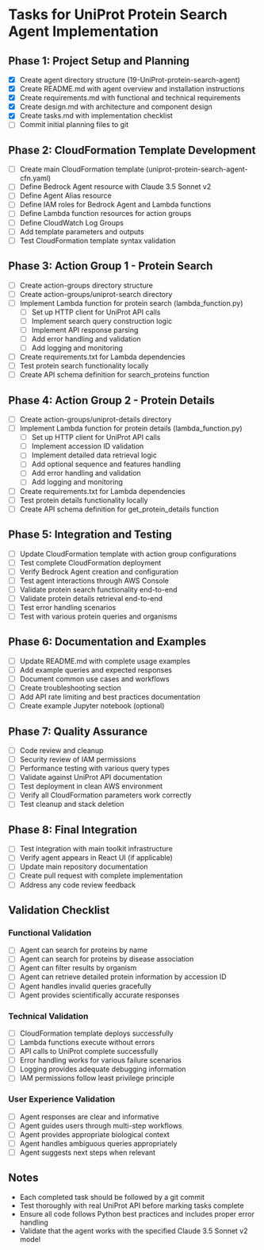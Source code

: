 # Tasks for UniProt Protein Search Agent Implementation

## Phase 1: Project Setup and Planning

- [x] Create agent directory structure (19-UniProt-protein-search-agent)
- [x] Create README.md with agent overview and installation instructions
- [x] Create requirements.md with functional and technical requirements
- [x] Create design.md with architecture and component design
- [x] Create tasks.md with implementation checklist
- [ ] Commit initial planning files to git

## Phase 2: CloudFormation Template Development

- [ ] Create main CloudFormation template (uniprot-protein-search-agent-cfn.yaml)
- [ ] Define Bedrock Agent resource with Claude 3.5 Sonnet v2
- [ ] Define Agent Alias resource
- [ ] Define IAM roles for Bedrock Agent and Lambda functions
- [ ] Define Lambda function resources for action groups
- [ ] Define CloudWatch Log Groups
- [ ] Add template parameters and outputs
- [ ] Test CloudFormation template syntax validation

## Phase 3: Action Group 1 - Protein Search

- [ ] Create action-groups directory structure
- [ ] Create action-groups/uniprot-search directory
- [ ] Implement Lambda function for protein search (lambda_function.py)
  - [ ] Set up HTTP client for UniProt API calls
  - [ ] Implement search query construction logic
  - [ ] Implement API response parsing
  - [ ] Add error handling and validation
  - [ ] Add logging and monitoring
- [ ] Create requirements.txt for Lambda dependencies
- [ ] Test protein search functionality locally
- [ ] Create API schema definition for search_proteins function

## Phase 4: Action Group 2 - Protein Details

- [ ] Create action-groups/uniprot-details directory
- [ ] Implement Lambda function for protein details (lambda_function.py)
  - [ ] Set up HTTP client for UniProt API calls
  - [ ] Implement accession ID validation
  - [ ] Implement detailed data retrieval logic
  - [ ] Add optional sequence and features handling
  - [ ] Add error handling and validation
  - [ ] Add logging and monitoring
- [ ] Create requirements.txt for Lambda dependencies
- [ ] Test protein details functionality locally
- [ ] Create API schema definition for get_protein_details function

## Phase 5: Integration and Testing

- [ ] Update CloudFormation template with action group configurations
- [ ] Test complete CloudFormation deployment
- [ ] Verify Bedrock Agent creation and configuration
- [ ] Test agent interactions through AWS Console
- [ ] Validate protein search functionality end-to-end
- [ ] Validate protein details retrieval end-to-end
- [ ] Test error handling scenarios
- [ ] Test with various protein queries and organisms

## Phase 6: Documentation and Examples

- [ ] Update README.md with complete usage examples
- [ ] Add example queries and expected responses
- [ ] Document common use cases and workflows
- [ ] Create troubleshooting section
- [ ] Add API rate limiting and best practices documentation
- [ ] Create example Jupyter notebook (optional)

## Phase 7: Quality Assurance

- [ ] Code review and cleanup
- [ ] Security review of IAM permissions
- [ ] Performance testing with various query types
- [ ] Validate against UniProt API documentation
- [ ] Test deployment in clean AWS environment
- [ ] Verify all CloudFormation parameters work correctly
- [ ] Test cleanup and stack deletion

## Phase 8: Final Integration

- [ ] Test integration with main toolkit infrastructure
- [ ] Verify agent appears in React UI (if applicable)
- [ ] Update main repository documentation
- [ ] Create pull request with complete implementation
- [ ] Address any code review feedback

## Validation Checklist

### Functional Validation

- [ ] Agent can search for proteins by name
- [ ] Agent can search for proteins by disease association
- [ ] Agent can filter results by organism
- [ ] Agent can retrieve detailed protein information by accession ID
- [ ] Agent handles invalid queries gracefully
- [ ] Agent provides scientifically accurate responses

### Technical Validation

- [ ] CloudFormation template deploys successfully
- [ ] Lambda functions execute without errors
- [ ] API calls to UniProt complete successfully
- [ ] Error handling works for various failure scenarios
- [ ] Logging provides adequate debugging information
- [ ] IAM permissions follow least privilege principle

### User Experience Validation

- [ ] Agent responses are clear and informative
- [ ] Agent guides users through multi-step workflows
- [ ] Agent provides appropriate biological context
- [ ] Agent handles ambiguous queries appropriately
- [ ] Agent suggests next steps when relevant

## Notes

- Each completed task should be followed by a git commit
- Test thoroughly with real UniProt API before marking tasks complete
- Ensure all code follows Python best practices and includes proper error handling
- Validate that the agent works with the specified Claude 3.5 Sonnet v2 model
